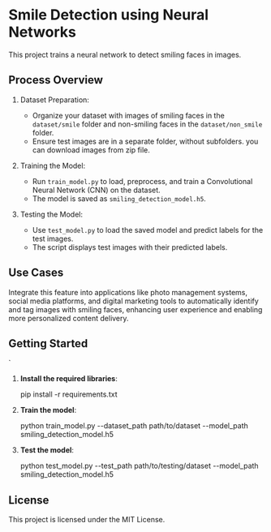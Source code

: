# Smile Detection using Neural Networks

This project trains a neural network to detect smiling faces in images. 

## Process Overview

1. Dataset Preparation:
   - Organize your dataset with images of smiling faces in the `dataset/smile` folder and non-smiling faces in the `dataset/non_smile` folder.
   - Ensure test images are in a separate folder, without subfolders.
   you can download images from zip file.

2. Training the Model:
   - Run `train_model.py` to load, preprocess, and train a Convolutional Neural Network (CNN) on the dataset.
   - The model is saved as `smiling_detection_model.h5`.

3. Testing the Model:
   - Use `test_model.py` to load the saved model and predict labels for the test images.
   - The script displays test images with their predicted labels.

## Use Cases

Integrate this feature into applications like photo management systems, social media platforms, and digital marketing tools to automatically identify and tag images with smiling faces, enhancing user experience and enabling more personalized content delivery.

## Getting Started
`

1. **Install the required libraries**:

    pip install -r requirements.txt


2. **Train the model**:

    python train_model.py --dataset_path path/to/dataset --model_path smiling_detection_model.h5


3. **Test the model**:

    python test_model.py --test_path path/to/testing/dataset --model_path smiling_detection_model.h5


## License

This project is licensed under the MIT License.
